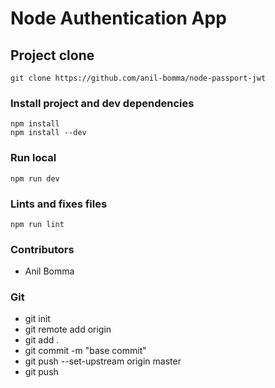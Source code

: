 # Node Authentication App

## Project clone
```
git clone https://github.com/anil-bomma/node-passport-jwt
```

### Install project and dev dependencies
```
npm install
npm install --dev
```

### Run local
```
npm run dev
```

### Lints and fixes files
```
npm run lint
```

### Contributors
- Anil Bomma


### Git

- git init
- git remote add origin <github-url>
- git add .
- git commit -m "base commit"
- git push --set-upstream origin master
- git push
